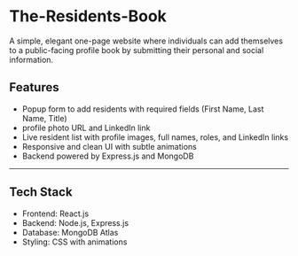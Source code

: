 # The-Residents-Book
A simple, elegant one-page website where individuals can add themselves to a public-facing profile book by submitting their personal and social information.
## Features

- Popup form to add residents with required fields (First Name, Last Name, Title)
-  profile photo URL and LinkedIn link
- Live resident list with profile images, full names, roles, and LinkedIn links
- Responsive and clean UI with subtle animations
- Backend powered by Express.js and MongoDB

---

## Tech Stack

- Frontend: React.js
- Backend: Node.js, Express.js
- Database: MongoDB Atlas
- Styling: CSS with animations
